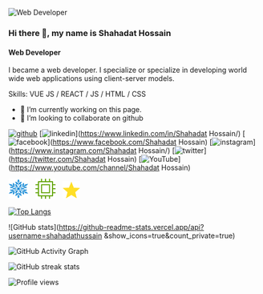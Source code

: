 ![Web Developer](https://scontent.fdac80-1.fna.fbcdn.net/v/t39.30808-6/246760240_108576594944974_2667072403010774013_n.jpg?_nc_cat=111&ccb=1-5&_nc_sid=09cbfe&_nc_eui2=AeH8WTdt6Hfj9Ngb5-_rSlBgx_kcJ07miBXH-RwnTuaIFXulU2abF6tRPQYLnIXKrpSKZ3-feNuaL5rBe8xMu_6y&_nc_ohc=JVfXFoWfpd4AX9NJgVr&tn=D0jBGhJEwhn38-De&_nc_ht=scontent.fdac80-1.fna&oh=00_AT_9MwNGAfNG_pODAcyWK9YOXvJxzOo5SIr5gFWfk1PL4A&oe=61D7B7F4)


### Hi there 👋, my name is Shahadat Hossain
#### Web Developer


I became a web developer. I specialize or specialize in developing world wide web applications using client-server models.

Skills: VUE JS / REACT / JS / HTML / CSS

- 🔭 I’m currently working on this page. 
- 👯 I’m looking to collaborate on github 


[<img src='https://cdn.jsdelivr.net/npm/simple-icons@3.0.1/icons/github.svg' alt='github' height='40'>](https://github.com/shahadathussain )  [<img src='https://cdn.jsdelivr.net/npm/simple-icons@3.0.1/icons/linkedin.svg' alt='linkedin' height='40'>](https://www.linkedin.com/in/Shahadat Hossain/)  [<img src='https://cdn.jsdelivr.net/npm/simple-icons@3.0.1/icons/facebook.svg' alt='facebook' height='40'>](https://www.facebook.com/Shahadat Hossain)  [<img src='https://cdn.jsdelivr.net/npm/simple-icons@3.0.1/icons/instagram.svg' alt='instagram' height='40'>](https://www.instagram.com/Shahadat Hossain/)  [<img src='https://cdn.jsdelivr.net/npm/simple-icons@3.0.1/icons/twitter.svg' alt='twitter' height='40'>](https://twitter.com/Shahadat Hossain)  [<img src='https://cdn.jsdelivr.net/npm/simple-icons@3.0.1/icons/youtube.svg' alt='YouTube' height='40'>](https://www.youtube.com/channel/Shahadat Hossain)  

<a href='https://archiveprogram.github.com/'><img src='https://raw.githubusercontent.com/acervenky/animated-github-badges/master/assets/acbadge.gif' width='40' height='40'></a> <a href='https://docs.github.com/en/developers'><img src='https://raw.githubusercontent.com/acervenky/animated-github-badges/master/assets/devbadge.gif' width='40' height='40'></a> <a href='https://stars.github.com/'><img src='https://raw.githubusercontent.com/acervenky/animated-github-badges/master/assets/starbadge.gif' width='35' height='35'></a> 

[![Top Langs](https://github-readme-stats.vercel.app/api/top-langs/?username=shahadathussain )](https://github.com/anuraghazra/github-readme-stats)

![GitHub stats](https://github-readme-stats.vercel.app/api?username=shahadathussain &show_icons=true&count_private=true)  

![GitHub Activity Graph](https://activity-graph.herokuapp.com/graph?username=shahadathussain )  

![GitHub streak stats](https://github-readme-streak-stats.herokuapp.com/?user=shahadathussain )  

![Profile views](https://gpvc.arturio.dev/shahadathussain )  
